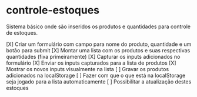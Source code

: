 # controle-estoques
Sistema básico onde são inseridos os produtos e quantidades para controle de estoques.

[X] Criar um formulário com campo para nome do produto, quantidade e um botão para submit
[X] Montar uma lista com os produtos e suas respectivas quantidades (fixa primeiramente)
[X] Capturar os inputs adicionados no formulário 
[X] Enviar os inputs capturados para a lista de produtos
[X] Mostrar os novos inputs visualmente na lista
[ ] Gravar os produtos adicionados na localStorage
[ ] Fazer com que o que está na localStorage seja jogado para a lista automaticamente
[ ] Possibilitar a atualização destes estoques